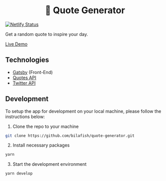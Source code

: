 <h1 align="center">
💬 Quote Generator
</h1>

[![Netlify Status](https://api.netlify.com/api/v1/badges/cdac68bc-3738-434e-95db-fdb05be04d8c/deploy-status)](https://app.netlify.com/sites/givemeaquote/deploys)

Get a random quote to inspire your day.

[Live Demo](https://givemeaquote.netlify.app/)

## Technologies

- [Gatsby](https://www.gatsbyjs.org/) (Front-End)
- [Quotes API](https://forismatic.com/en/api/)
- [Twitter API](https://developer.twitter.com/en/docs/twitter-for-websites/tweet-button/guides/web-intent)

## Development

To setup the app for development on your local machine, please follow the instructions below:

1. Clone the repo to your machine

```bash
git clone https://github.com/bilafish/quote-generator.git
```

2. Install necessary packages

```bash
yarn
```

3. Start the development environment

```bash
yarn develop
```
